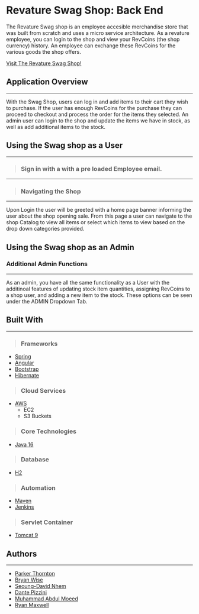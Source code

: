 # Revature Swag Shop: Back End

The Revature Swag shop is an employee accesible merchandise store that was built from scratch and uses a micro service architecture. As a revature employee, you can login to the shop and view your RevCoins (the shop currency) history. An employee can exchange these RevCoins for the various goods the shop offers.

[Visit The Revature Swag Shop!](http://revshop.mooo.com/login)

## Application Overview

---

With the Swag Shop, users can log in and add items to their cart they wish to purchase. If the user has enough RevCoins for the purchase they can proceed to checkout and process the order for the items they selected. An admin user can login to the shop and update the items we have in stock, as well as add additional items to the stock.

## Using the Swag shop as a User 

---

> ### Sign in with a with a pre loaded Employee email.

---


> ### Navigating the Shop

---

Upon Login the user will be greeted with a home page banner informing the user about the shop opening sale. From this page a user can navigate to the shop Catalog to view all items or select which items to view based on the drop down categories provided. 

## Using the Swag shop as an Admin

### Additional Admin Functions

---

As an admin, you have all the same functionality as a User with the additinoal features of updating stock item quantities, assigning RevCoins to a shop user, and adding a new item to the stock. These options can be seen under the ADMIN Dropdown Tab.

## Built With

---

> ### Frameworks

- [Spring](https://spring.io/guides)
- [Angular](https://angular.io/docs)
- [Bootstrap](https://getbootstrap.com/)
- [Hibernate](https://hibernate.org/orm/documentation/5.4/)

> ### Cloud Services

- [AWS](https://aws.amazon.com/)
  - EC2
  - S3 Buckets

> ### Core Technologies

- [Java 16](https://docs.oracle.com/javase/16/docs/)

> ### Database

- [H2](https://www.h2database.com/html/main.html)

> ### Automation

- [Maven](https://maven.apache.org/guides/)
- [Jenkins](https://www.jenkins.io/doc/)

> ### Servlet Container

- [Tomcat 9](http://tomcat.apache.org/tomcat-9.0-doc/)

## Authors

---

- [Parker Thornton](https://github.com/pkt77)
- [Bryan Wise](https://github.com/Coach-BWise)
- [Seoung-David Nhem](https://github.com/dnhem27)
- [Dante Pizzini](https://github.com/DanPizzini)
- [Muhammad Abdul Moeed](https://github.com/abdulmoeedak)
- [Ryan Maxwell](https://github.com/RMaxwell404)
